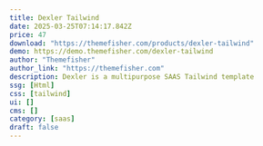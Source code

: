 ```yaml
---
title: Dexler Tailwind
date: 2025-03-25T07:14:17.842Z
price: 47
download: "https://themefisher.com/products/dexler-tailwind"
demo: https://demo.themefisher.com/dexler-tailwind
author: "Themefisher"
author_link: "https://themefisher.com"
description: Dexler is a multipurpose SAAS Tailwind template
ssg: [Html]
css: [tailwind]
ui: []
cms: []
category: [saas]
draft: false
---
```

